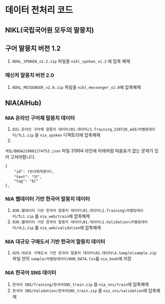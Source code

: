 # 데이터 전처리 코드

## NIKL(국립국어원 모두의 말뭉치)

## 구어 말뭉치 버전 1.2
1. `NIKL_SPOKEN_v1.2.zip` 파일을 `nikl_spoken_v1.2` 에 압축 해제

### 메신저 말뭉치 버전 2.0
1. `NIKL_MESSENGER_v2.0.zip` 파일을 `nikl_messenger_v2.0`에 압축해제



## NIA(AIHub)
### NIA 온라인 구어체 말뭉치 데이터
1. `031.온라인 구어체 말뭉치 데이터/01.데이터/1.Training_220728_add/라벨링데이터/TL1.zip` 을 `nia_spoken` 디렉토리에 압축해제
2. 

`게임/BOGA210001274753.json` 파일 31994 라인에 아래처럼 따옴표가 없는 문제가 있어 고쳐야합니다.
```
{
    "id": (반사회적용어),
    "text": "아",
    "tag": "EC"
},
```

### NIA 웹데이터 기반 한국어 말뭉치 데이터
1. `030.웹데이터 기반 한국어 말뭉치 데이터\01.데이터\1.Training\라벨링데이터/TL1.zip` 를 `nia_web/train`에 압축해제
2. `030.웹데이터 기반 한국어 말뭉치 데이터\01.데이터\1.Validation\라벨링데이터/VL1.zip` 를 `nia_web/validation`에 압축해제

### NIA 대규모 구매도서 기반 한국어 말뭉치 데이터
1. `029.대규모 구매도서 기반 한국어 말뭉치 데이터\01.데이터\4.Sample\sample.zip` 파일 안의 `sample/라벨링데이터/000_DATA.tsv`를 `nia_book`에 저장

### NIA 한국어 SNS 데이터
1. `한국어 SNS/Training/한국어SNS_train.zip` 을 `nia_sns/train`에 압축해제
1. `한국어 SNS/Validation/한국어SNS_train.zip` 을 `nia_sns/validation`에 압축해제